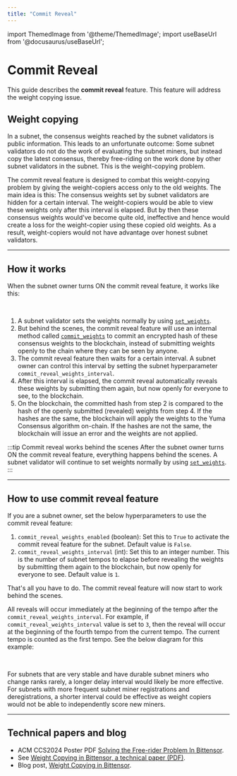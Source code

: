 ```yaml
---
title: "Commit Reveal"
---
```


import ThemedImage from '@theme/ThemedImage';
import useBaseUrl from '@docusaurus/useBaseUrl';

# Commit Reveal

This guide describes the **commit reveal** feature. This feature will address the weight copying issue. 

## Weight copying

In a subnet, the consensus weights reached by the subnet validators is public information. This leads to an unfortunate outcome: Some subnet validators do not do the work of evaluating the subnet miners, but instead  copy the latest consensus, thereby free-riding on the work done by other subnet validators in the subnet. This is the weight-copying problem. 

The commit reveal feature is designed to combat this weight-copying problem by giving the weight-copiers access only to the old weights. The main idea is this: The consensus weights set by subnet validators are hidden for a certain interval. The weight-copiers would be able to view these weights only after this interval is elapsed. But by then these consensus weights would've become quite old, ineffective and hence would create a loss for the weight-copier using these copied old weights. As a result, weight-copiers would not have advantage over honest subnet validators.

---

## How it works

When the subnet owner turns ON the commit reveal feature, it works like this:  

<center>
<ThemedImage
alt="'1-Commit Reveal'"
sources={{
    light: useBaseUrl('/img/docs/2-commit-reveal.svg'),
    dark: useBaseUrl('/img/docs/dark-2-commit-reveal.svg'),
}}
style={{width: 750}}
/>
</center>

<br />

1. A subnet validator sets the weights normally by using [`set_weights`](pathname:///python-api/html/autoapi/bittensor/core/extrinsics/set_weights/index.html). 
2. But behind the scenes, the commit reveal feature will use an internal method called [`commit_weights`](pathname:///python-api/html/autoapi/bittensor/core/extrinsics/commit_weights/index.html) to commit an encrypted hash of these consensus weights to the blockchain, instead of submitting weights openly to the chain where they can be seen by anyone.
3. The commit reveal feature then waits for a certain interval. A subnet owner can control this interval by setting the subnet hyperparameter `commit_reveal_weights_interval`.
4. After this interval is elapsed, the commit reveal automatically reveals these weights by submitting them again, but now openly for everyone to see, to the blockchain.
5. On the blockchain, the committed hash from step 2 is compared to the hash of the openly submitted (revealed) weights from step 4. If the hashes are the same, the blockchain will apply the weights to the Yuma Consensus algorithm on-chain. If the hashes are not the same, the blockchain will issue an error and the weights are not applied. 

:::tip Commit reveal works behind the scenes
After the subnet owner turns ON the commit reveal feature, everything happens behind the scenes. A subnet validator will continue to set weights normally by using [`set_weights`](pathname:///python-api/html/autoapi/bittensor/core/extrinsics/set_weights/index.html).
:::

---

## How to use commit reveal feature

If you are a subnet owner, set the below hyperparameters to use the commit reveal feature:

1. `commit_reveal_weights_enabled` (boolean): Set this to `True` to activate the commit reveal feature for the subnet. Default value is `False`.
2. `commit_reveal_weights_interval` (int): Set this to an integer number. This is the number of subnet tempos to elapse before revealing the weights by submitting them again to the blockchain, but now openly for everyone to see. Default value is `1`.

That's all you have to do. The commit reveal feature will now start to work behind the scenes.

All reveals will occur immediately at the beginning of the tempo after the `commit_reveal_weights_interval`. For example, if `commit_reveal_weights_interval` value is set to `3`, then the reveal will occur at the beginning of the fourth tempo from the current tempo. The current tempo is counted as the first tempo. See the below diagram for this example: 

<center>
<ThemedImage
alt="'1-Commit Reveal'"
sources={{
    light: useBaseUrl('/img/docs/1-commit-reveal.svg'),
    dark: useBaseUrl('/img/docs/dark-1-commit-reveal.svg'),
}}
style={{width: 750}}
/>
</center>

<br />

For subnets that are very stable and have durable subnet miners who change ranks rarely, a longer delay interval would likely be more effective. For subnets with more frequent subnet miner registrations and deregistrations, a shorter interval could be effective as weight copiers would not be able to independently score new miners.

---

## Technical papers and blog

- ACM CCS2024 Poster PDF [Solving the Free-rider Problem In Bittensor](pathname:///papers/ACM_CCS2024_Poster.pdf).
- See [Weight Copying in Bittensor, a technical paper (PDF)](pathname:///papers/BT_Weight_Copier-29May2024.pdf).
- Blog post, [Weight Copying in Bittensor](https://blog.bittensor.com/weight-copying-in-bittensor-422585ab8fa5).

